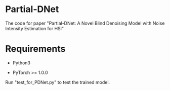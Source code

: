 # Partial-DNet
The code for paper "Partial-DNet: A Novel Blind Denoising Model with
Noise Intensity Estimation for HSI"


# Requirements

* Python3

* PyTorch >= 1.0.0


Run "test_for_PDNet.py" to test the trained model.
